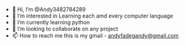 - 👋 Hi, I’m @Andy3482784289
- 👀 I’m interested in Learning each amd every computer language
- 🌱 I’m currently learning python
- 💞️ I’m looking to collaborate on any project 
- 📫 How to reach me this is my gmail - andyfadegandy@gmail.com

<!---
Andy3482784289/Andy3482784289 is a ✨ special ✨ repository because its `README.md` (this file) appears on your GitHub profile.
You can click the Preview link to take a look at your changes.
--->

